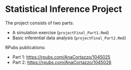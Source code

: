 # Statistical Inference Project

The project consists of two parts:

- A simulation exercise (`projectFinal_Part1.Rmd`)
- Basic inferential data analysis (`projectFinal_Part2.Rmd`)

RPubs publications:

- Part 1: https://rpubs.com/AnaCortazzo/1045025
- Part 2: https://rpubs.com/AnaCortazzo/1045026

